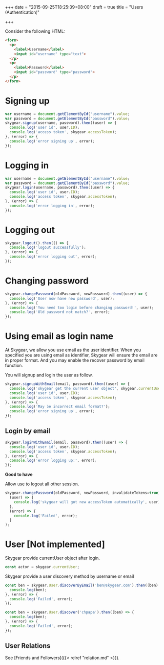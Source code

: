 +++
date = "2015-09-25T18:25:39+08:00"
draft = true
title = "Users (Authentication)"

+++

Consider the following HTML:

```html
<form>
  <p>
    <label>Username</label>
    <input id="username" type="text">
  </p>
  <p>
    <label>Password</label>
    <input id="password" type="password">
  </p>
</form>
```

# Signing up

```js
var username = document.getElementById("username").value;
var password = document.getElementById("password").value;
skygear.signup(username, password).then((user) => {
  console.log('user id', user.ID);
  console.log('access token', skygear.accessToken);
}, (error) => {
  console.log('error signing up', error);
});
```

# Logging in

```js
var username = document.getElementById("username").value;
var password = document.getElementById("password").value;
skygear.login(username, password).then((user) => {
  console.log('user id', user.ID);
  console.log('access token', skygear.accessToken);
}, (error) => {
  console.log('error logging in', error);
});
```

# Logging out

```js
skygear.logout().then(() => {
  console.log('logout successfully');
}, (error) => {
  console.log('error logging out', error);
});
```

# Changing password

``` javascript
skygear.changePassword(oldPassword, newPassword).then((user) => {
  console.log('User now have new password', user);
}, (error) => {
  console.log('You need too login before changing password!', user);
  console.log('Old password not match?', error);
});
```

# Using email as login name

At Skygear, we allow you use email as the user identifier. When you specified
you are using email as identifier, Skygear will ensure the email are in proper
format. And you may enable the recover password by email function. 

You will signup and login the user as follow.

``` javascript
skygear.signupWithEmail(email, password).then((user) => {
  console.log('skygear get the current user object', skygear.currentUser)
  console.log('user id', user.ID);
  console.log('access token', skygear.accessToken);
}, (error) => {
  console.log('May be incorrect email format?');
  console.log('error signing up', error);
});
```

## Login by email

``` javascript
skygear.loginWithEmail(email, password).then((user) => {
  console.log('user id', user.ID);
  console.log('access token', skygear.accessToken);
}, (error) => {
  console.log('error logging up:', error);
});
```

__Good to have__

Allow use to logout all other session.

``` javascript
skygear.changePassword(oldPassword, newPassword, invalidateTokens=true).then(
  (user) => {
    console.log('skygear will got new accessToken automatically', user);
  },
  (error) => {
    console.log('Failed', error);
  }
);
```

# User **[Not implemented]**

Skygear provide currentUser object after login.

``` javascript
const actor = skygear.currentUser;

```

Skygear provide a user discovery method by username or email

``` javascript
const ben = skygear.User.discoverByEmail('ben@skygear.com').then((ben) => {
  console.log(ben);
}, (error) => {
  console.log('Failed', error);
});
```

``` javascript
const ben = skygear.User.discover('chpapa').then((ben) => {
  console.log(ben);
}, (error) => {
  console.log('Failed', error);
});
```

## User Relations

See [Friends and Followers]({{< relref "relation.md" >}}).
